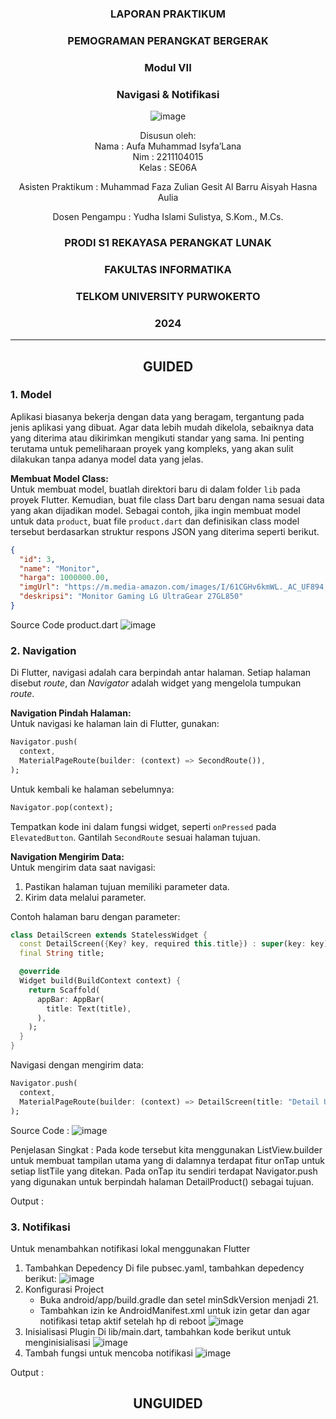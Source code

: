 <div align="center">

### LAPORAN PRAKTIKUM

### PEMOGRAMAN PERANGKAT BERGERAK

### Modul VII
### Navigasi & Notifikasi

![image](https://github.com/user-attachments/assets/2948daec-1e7a-4765-8f23-df638a387c87)

Disusun oleh:  
Nama : Aufa Muhammad Isyfa’Lana  
Nim : 2211104015  
Kelas : SE06A

Asisten Praktikum : 
Muhammad Faza Zulian Gesit Al Barru 
Aisyah Hasna Aulia 

Dosen Pengampu : 
Yudha Islami Sulistya, S.Kom., M.Cs. 

### PRODI S1 REKAYASA PERANGKAT LUNAK  
### FAKULTAS INFORMATIKA  
### TELKOM UNIVERSITY PURWOKERTO  
### 2024

</div>

---
<div align="center">

## GUIDED
</div>

### 1. Model 
Aplikasi biasanya bekerja dengan data yang beragam, tergantung pada jenis aplikasi yang dibuat. Agar data lebih mudah dikelola, sebaiknya data yang diterima atau dikirimkan mengikuti standar yang sama. Ini penting terutama untuk pemeliharaan proyek yang kompleks, yang akan sulit dilakukan tanpa adanya model data yang jelas.

**Membuat Model Class:**  
Untuk membuat model, buatlah direktori baru di dalam folder `lib` pada proyek Flutter. Kemudian, buat file class Dart baru dengan nama sesuai data yang akan dijadikan model. Sebagai contoh, jika ingin membuat model untuk data `product`, buat file `product.dart` dan definisikan class model tersebut berdasarkan struktur respons JSON yang diterima seperti berikut.

```JSON
{
  "id": 3,
  "name": "Monitor",
  "harga": 1000000.00,
  "imgUrl": "https://m.media-amazon.com/images/I/61CGHv6kmWL._AC_UF894,1000_QL80_.jpg",
  "deskripsi": "Monitor Gaming LG UltraGear 27GL850"
}
```
Source Code product.dart 
![image](https://github.com/user-attachments/assets/be53fb0d-1fb1-4eb2-bff8-e841f57c46ed)


### 2. Navigation
Di Flutter, navigasi adalah cara berpindah antar halaman. Setiap halaman disebut *route*, dan *Navigator* adalah widget yang mengelola tumpukan *route*.

**Navigation Pindah Halaman:**  
Untuk navigasi ke halaman lain di Flutter, gunakan:
```dart
Navigator.push(
  context,
  MaterialPageRoute(builder: (context) => SecondRoute()),
);
```
Untuk kembali ke halaman sebelumnya:
```dart
Navigator.pop(context);
```
Tempatkan kode ini dalam fungsi widget, seperti `onPressed` pada `ElevatedButton`. Gantilah `SecondRoute` sesuai halaman tujuan.

**Navigation Mengirim Data:**  
Untuk mengirim data saat navigasi:
1) Pastikan halaman tujuan memiliki parameter data.
2) Kirim data melalui parameter.

Contoh halaman baru dengan parameter:
```dart
class DetailScreen extends StatelessWidget {
  const DetailScreen({Key? key, required this.title}) : super(key: key);
  final String title;

  @override
  Widget build(BuildContext context) {
    return Scaffold(
      appBar: AppBar(
        title: Text(title),
      ),
    );
  }
}
```

Navigasi dengan mengirim data:
```dart
Navigator.push(
  context,
  MaterialPageRoute(builder: (context) => DetailScreen(title: "Detail User")),
);
```

Source Code :
![image](https://github.com/user-attachments/assets/6aba08aa-f369-4af6-b59d-611058011420)

Penjelasan Singkat :
Pada kode tersebut kita menggunakan ListView.builder untuk membuat tampilan utama yang di dalamnya terdapat fitur onTap untuk setiap listTile yang ditekan. Pada onTap itu sendiri terdapat Navigator.push yang digunakan untuk berpindah halaman DetailProduct() sebagai tujuan.

Output :


### 3. Notifikasi 
Untuk menambahkan notifikasi lokal menggunakan Flutter 
1. Tambahkan Depedency
   Di file pubsec.yaml, tambahkan depedency berikut:
   ![image](https://github.com/user-attachments/assets/f66e132c-bc1b-4ef9-8f05-f6a86699d917)
2. Konfigurasi Project
   - Buka android/app/build.gradle dan setel minSdkVersion menjadi 21.
   - Tambahkan izin ke AndroidManifest.xml untuk izin getar dan agar notifikasi tetap aktif setelah hp di reboot
     ![image](https://github.com/user-attachments/assets/edbcc2bf-9d4a-4412-a8d1-a326a641f1e4)
3. Inisialisasi Plugin
   Di lib/main.dart, tambahkan kode berikut untuk menginisialisasi
   ![image](https://github.com/user-attachments/assets/a32df1a1-bd6f-4133-bc81-78087e3f93cc)
4. Tambah fungsi untuk mencoba notifikasi
   ![image](https://github.com/user-attachments/assets/9a1a71a9-6b47-4c96-a53a-3cf4bc494505)

Output : 


<div align="center">

## UNGUIDED
</div>
   

     
